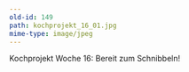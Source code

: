 ```yaml
---
old-id: 149
path: kochprojekt_16_01.jpg
mime-type: image/jpeg
---
```

Kochprojekt Woche 16:
Bereit zum Schnibbeln!
